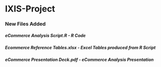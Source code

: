 # IXIS-Project

### New Files Added
##### eCommerce Analysis Script.R - R Code 
##### Ecommerce Reference Tables.xlsx - Excel Tables produced from R Script
##### eCommerce Presentation Deck.pdf - eCommerce Analysis Presentation
